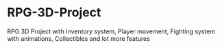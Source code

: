# RPG-3D-Project
RPG 3D Project with Inventory system, Player movement, Fighting system with animations, Collectibles and lot more features

